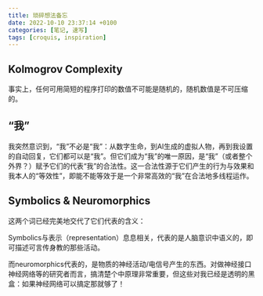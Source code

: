 ```yaml
---
title: 琐碎想法备忘
date: 2022-10-10 23:37:14 +0100
categories: [笔记, 速写]
tags: [croquis, inspiration]
---
```


## Kolmogrov Complexity

事实上，任何可用简短的程序打印的数值不可能是随机的，随机数值是不可压缩的。

## “我”

我突然意识到，“我”不必是“我”：从数字生命，到AI生成的虚拟人物，再到我设置的自动回复，它们都可以是“我”。但它们成为“我”的唯一原因，是“我”（或者整个外界？）赋予它们的代表“我”的合法性。这一合法性源于它们产生的行为与效果和我本人的“等效性”，即能不能等效于是一个非常高效的“我”在合法地多线程运作。

## Symbolics & Neuromorphics

这两个词已经完美地交代了它们代表的含义：

Symbolics与表示（representation）息息相关，代表的是人脑意识中语义的，即可描述可言传身教的那些活动。

而neuromorphics代表的，是物质的神经活动/电信号产生的东西。对做神经接口神经网络等的研究者而言，搞清楚个中原理非常重要，但这些对我已经是透明的黑盒：如果神经网络可以搞定那就够了！
